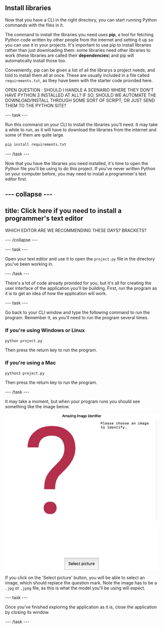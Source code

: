 ## Install libraries

Now that you have a CLI in the right directory, you can start running Python commands with the files in it. 

The command to install the libraries you need uses **pip**, a tool for fetching Python code written by other people from the internet and setting it up so you can use it in your projects. It's important to use pip to install libraries rather than just downloading them: some libraries need other libraries to work (these libraries are called their **dependencies**) and pip will automatically install those too.

Conveniently, pip can be given a list of all the librarys a project needs, and told to install them all at once. These are usually included in a file called `requirements.txt`, as they have been with the starter code provided here.

OPEN QUESTION : SHOULD I HANDLE A SCENARIO WHERE THEY DON'T HAVE PYTHON 3 INSTALLED AT ALL? IF SO, SHOULD WE AUTOMATE THE DOWNLOAD/INSTALL THROUGH SOME SORT OF SCRIPT, OR JUST SEND THEM TO THE PYTHON SITE?

--- task ---

Run this command on your CLI to install the libraries you'll need. It may take a while to run, as it will have to download the libraries from the internet and some of them are quite large.

```bash
pip install requirements.txt 
```

--- /task ---

Now that you have the libraries you need installed, it's time to open the Python file you'll be using to do this project. If you've never written Python on your computer before, you may need to install a programmer's text editor first.

--- collapse ---
---
title: Click here if you need to install a programmer's text editor
---

WHICH EDITOR ARE WE RECOMMENDING THESE DAYS? BRACKETS?

--- /collapse ---

--- task ---

Open your text editor and use it to open the `project.py` file in the directory you've been working in.

--- /task ---

There's a lot of code already provided for you, but it's all for creating the user interface of the application you'll be building. First, run the program as it is to get an idea of how the application will work.

--- task ---

Go back to your CLI window and type the following command to run the program. Remember it, as you'll need to run the program several times.

### If you're using Windows or Linux

```
python project.py
```

Then press the return key to run the program.

### If you're using a Mac
```
python3 project.py
```

Then press the return key to run the program.

--- /task ---

It may take a moment, but when your program runs you should see something like the image below.

![The application screen. A title at the top reads 'Amazing Image Identifier'. The are below is divided vertically into two equal sections. On the left is a large red question mark on a white background. On the right is black text, also on a white background, which reads 'Please choose an image to identify.' At the bottom of the screen there is a 'Select picture' button, which is centred.](images/initial_application.png)

If you click on the 'Select picture' button, you will be able to select an image, which should replace the question mark. Note the image has to be a `.jpg` or `.jpeg` file, as this is what the model you'll be using will expect.

--- task ---

Once you've finished exploring the application as it is, close the application by closing its window.

--- /task ---